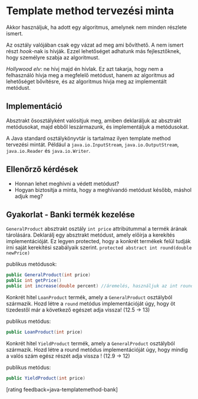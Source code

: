 # Template method tervezési minta

Akkor használjuk, ha adott egy algoritmus, amelynek nem minden részlete ismert.

Az osztály valójában csak egy vázat ad meg ami bővíthető. A nem ismert részt _hook_-nak is hívják. Ezzel lehetőséget adhatunk más fejlesztőknek, hogy személyre szabja az algoritmust.

_Hollywood elv_: ne hívj majd én hívlak. Ez azt takarja, hogy nem a felhasználó hívja meg a megfelelő metódust, hanem az algoritmus ad lehetőséget bővítésre, és az algoritmus hívja meg az implementált metódust.

## Implementáció

Absztrakt ősosztályként valósítjuk meg, amiben deklaráljuk az absztrakt metódusokat, majd ebből leszármazunk, és implementáljuk a metódusokat.

A Java standard osztálykönyvtár is tartalmaz ilyen template method tervezési mintát. Például a `java.io.InputStream`, `java.io.OutputStream`, `java.io.Reader` és `java.io.Writer`.

## Ellenőrző kérdések

* Honnan lehet meghívni a védett metódust?
* Hogyan biztosítja a minta, hogy a meghívandó metódust később, máshol adjuk meg?

## Gyakorlat - Banki termék kezelése

`GeneralProduct` absztrakt osztály `int price` attribútummal a termék árának tárolására.
Deklarálj egy absztrakt metódust, amely előírja a kerekítés implementációját.
Ez legyen protected, hogy a konkrét termékek felül tudják írni
saját kerekítési szabályaik szerint.
`protected abstract int round(double newPrice)`

publikus metódusok:

```java
public GeneralProduct(int price)
public int getPrice()
public int increase(double percent) //áremelés, használjuk az int round(double) metódust a kerekítésre
```

Konkrét hitel `LoanProduct` termék, amely a `GeneralProduct` osztályból származik.
Hozd létre a `round` metódus implementációját úgy, hogy öt tizedestől már
a következő egészet adja vissza! (12.5 -> 13)

publikus metódus:

```java
public LoanProduct(int price)
```

Konkrét hitel `YieldProduct` termék, amely a `GeneralProduct` osztályból származik.
Hozd létre a round metódus implementációját úgy, hogy mindig a valós szám egész részét adja
vissza ! (12.9 -> 12)

publikus metódus:

```java
public YieldProduct(int price)
```

[rating feedback=java-templatemethod-bank]
